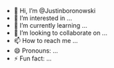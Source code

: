- 👋 Hi, I’m @Justinboronowski
- 👀 I’m interested in ...
- 🌱 I’m currently learning ...
- 💞️ I’m looking to collaborate on ...
- 📫 How to reach me ...
- 😄 Pronouns: ...
- ⚡ Fun fact: ...

<!---
Justinboronowski/Justinboronowski is a ✨ special ✨ repository because its `README.md` (this file) appears on your GitHub profile.
You can click the Preview link to take a look at your changes.
--->
